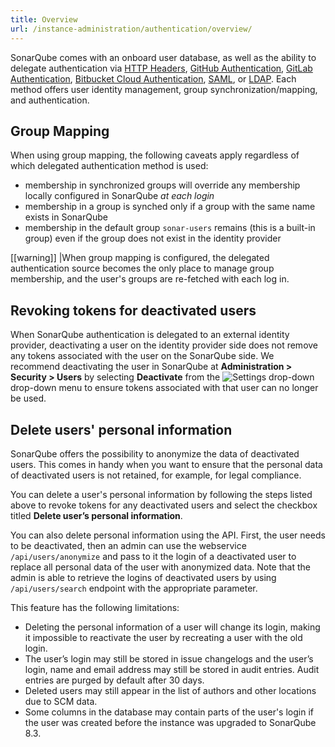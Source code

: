 ```yaml
---
title: Overview
url: /instance-administration/authentication/overview/
---
```


SonarQube comes with an onboard user database, as well as the ability to delegate authentication via [HTTP Headers](/instance-administration/authentication/http-header/), [GitHub Authentication](/instance-administration/authentication/github/), [GitLab Authentication](/instance-administration/authentication/gitlab/), [Bitbucket Cloud Authentication](/instance-administration/authentication/bitbucket-cloud/), [SAML](/instance-administration/authentication/saml/overview/), or [LDAP](/instance-administration/authentication/ldap/). Each method offers user identity management, group synchronization/mapping, and authentication.

## Group Mapping
When using group mapping, the following caveats apply regardless of which delegated authentication method is used:
* membership in synchronized groups will override any membership locally configured in SonarQube _at each login_
* membership in a group is synched only if a group with the same name exists in SonarQube
* membership in the default group `sonar-users` remains (this is a built-in group) even if the group does not exist in the identity provider

[[warning]]
|When group mapping is configured, the delegated authentication source becomes the only place to manage group membership, and the user's groups are re-fetched with each log in.

## Revoking tokens for deactivated users
When SonarQube authentication is delegated to an external identity provider, deactivating a user on the identity provider side does not remove any tokens associated with the user on the SonarQube side. We recommend deactivating the user in SonarQube at **Administration > Security > Users** by selecting **Deactivate** from the ![Settings drop-down](/images/gear.png) drop-down menu to ensure tokens associated with that user can no longer be used.

## Delete users' personal information
SonarQube offers the possibility to anonymize the data of deactivated users. This comes in handy when you want to ensure that the personal data of deactivated users is not retained, for example, for legal compliance.

You can delete a user's personal information by following the steps listed above to revoke tokens for any deactivated users and select the checkbox titled **Delete user’s personal information**.

You can also delete personal information using the API. First, the user needs to be deactivated, then an admin can use the webservice `/api/users/anonymize` and pass to it the login of a deactivated user to replace all personal data of the user with anonymized data. Note that the admin is able to retrieve the logins of deactivated users by using `/api/users/search` endpoint with the appropriate parameter.


This feature has the following limitations:
- Deleting the personal information of a user will change its login, making it impossible to reactivate the user by recreating a user with the old login.
- The user’s login may still be stored in issue changelogs and the user’s login, name and email address may still be stored in audit entries. Audit entries are purged by default after 30 days.
- Deleted users may still appear in the list of authors and other locations due to SCM data.
- Some columns in the database may contain parts of the user's login if the user was created before the instance was upgraded to SonarQube 8.3.